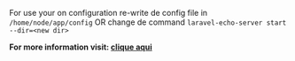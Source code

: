 For use your on configuration re-write de config file in 
`/home/node/app/config` OR change de command `laravel-echo-server start --dir=<new dir>`

**For more information visit: [clique aqui](https://github.com/tlaverdure/laravel-echo-server)** 